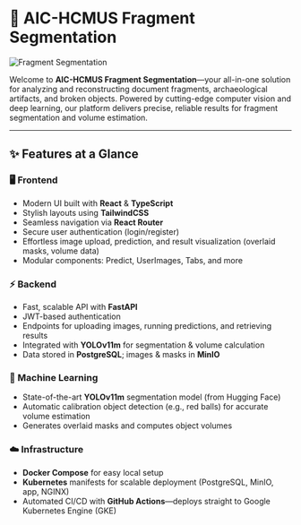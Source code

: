 # 🚀 AIC-HCMUS Fragment Segmentation

![Fragment Segmentation](assets/images/banner.png)

Welcome to **AIC-HCMUS Fragment Segmentation**—your all-in-one solution for analyzing and reconstructing document fragments, archaeological artifacts, and broken objects. Powered by cutting-edge computer vision and deep learning, our platform delivers precise, reliable results for fragment segmentation and volume estimation.

---

## ✨ Features at a Glance

### 🖥️ Frontend
- Modern UI built with **React** & **TypeScript**
- Stylish layouts using **TailwindCSS**
- Seamless navigation via **React Router**
- Secure user authentication (login/register)
- Effortless image upload, prediction, and result visualization (overlaid masks, volume data)
- Modular components: Predict, UserImages, Tabs, and more

### ⚡ Backend
- Fast, scalable API with **FastAPI**
- JWT-based authentication
- Endpoints for uploading images, running predictions, and retrieving results
- Integrated with **YOLOv11m** for segmentation & volume calculation
- Data stored in **PostgreSQL**; images & masks in **MinIO**

### 🤖 Machine Learning
- State-of-the-art **YOLOv11m** segmentation model (from Hugging Face)
- Automatic calibration object detection (e.g., red balls) for accurate volume estimation
- Generates overlaid masks and computes object volumes

### ☁️ Infrastructure
- **Docker Compose** for easy local setup
- **Kubernetes** manifests for scalable deployment (PostgreSQL, MinIO, app, NGINX)
- Automated CI/CD with **GitHub Actions**—deploys straight to Google Kubernetes Engine (GKE)
